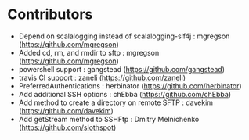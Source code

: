 # Contributors

- Depend on scalalogging instead of scalalogging-slf4j : mgregson (https://github.com/mgregson)
- Added cd, rm, and rmdir to sftp : mgregson (https://github.com/mgregson)
- powershell support : gangstead (https://github.com/gangstead)
- travis CI support : zaneli (https://github.com/zaneli)
- PreferredAuthentications : herbinator (https://github.com/herbinator)
- Add additional SSH options : chEbba (https://github.com/chEbba)
- Add method to create a directory on remote SFTP : davekim (https://github.com/davekim)
- Add getStream method to SSHFtp : Dmitry Melnichenko (https://github.com/slothspot)

